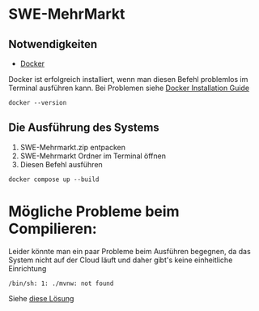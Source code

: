 # SWE-MehrMarkt


## Notwendigkeiten 

* <a href="https://www.docker.com/products/docker-desktop/">Docker</a> 


Docker ist erfolgreich installiert, wenn man diesen Befehl problemlos im Terminal ausführen kann. Bei Problemen siehe <a href="https://docs.docker.com/get-docker/">Docker Installation Guide</a>

```
docker --version
``` 


## Die Ausführung des Systems

1. SWE-Mehrmarkt.zip entpacken
2. SWE-Mehrmarkt Ordner im Terminal öffnen
3. Diesen Befehl ausführen
```
docker compose up --build

```

# Mögliche Probleme beim Compilieren:
Leider könnte man ein paar Probleme beim Ausführen begegnen, da das System nicht auf der Cloud läuft und daher gibt's keine einheitliche Einrichtung 

```
/bin/sh: 1: ./mvnw: not found

```
Siehe <a href="https://stackoverflow.com/questions/61226664/build-docker-error-bin-sh-1-mvnw-not-found">diese Lösung</a> 


